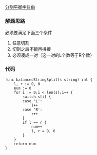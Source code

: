 [分割平衡字符串](https://leetcode-cn.com/problems/split-a-string-in-balanced-strings/)

### 解题思路
必须要满足下面三个条件
1. 任意切割
2. 切割之后不能再拼接
3. 必须凑成一对（这一对的L个数等于R个数）

### 代码

```golang
func balancedStringSplit(s string) int {
    l, r := 0, 0
    num := 0
    for i := 0;i < len(s);i++ {
        switch s[i] {
        case 'L':
            l++
        case 'R':
            r++
        }
        if l == r {
            num++
            l, r = 0, 0
        }
    }
    return num
}
```
